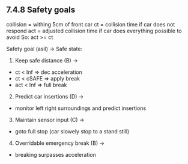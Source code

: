 ## 7.4.8 Safety goals
collision = withing 5cm of front car
ct = collision time if car does not respond
act = adjusted collision time if car does everything possible to avoid
So: act >= ct

Safety goal (asil) -> Safe state:
1. Keep safe distance (B) ->
  - ct < Inf => dec acceleration
  - ct < cSAFE => apply break
  - act < Inf => full break
2. Predict car insertions (D) ->
  - monitor left right surroundings and predict insertions
3. Maintain sensor input (C) ->
  - goto full stop (car slowely stop to a stand still)
4. Overridable emergency break (B) ->
  - breaking surpasses acceleration
